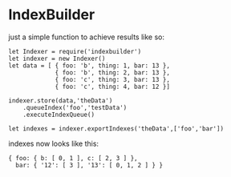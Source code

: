 # IndexBuilder

just a simple function to achieve results like so:

```
let Indexer = require('indexbuilder')
let indexer = new Indexer()
let data = [ { foo: 'b', thing: 1, bar: 13 },
             { foo: 'b', thing: 2, bar: 13 },
             { foo: 'c', thing: 3, bar: 13 },
             { foo: 'c', thing: 4, bar: 12 }]

indexer.store(data,'theData')
    .queueIndex('foo','testData')
    .executeIndexQueue()

let indexes = indexer.exportIndexes('theData',['foo','bar'])
```

indexes now looks like this:

```
{ foo: { b: [ 0, 1 ], c: [ 2, 3 ] },
  bar: { '12': [ 3 ], '13': [ 0, 1, 2 ] } }
```
